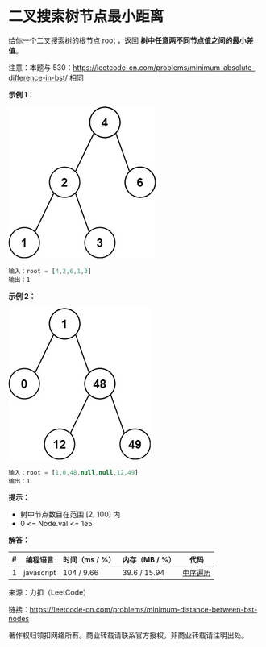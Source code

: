 # 二叉搜索树节点最小距离

给你一个二叉搜索树的根节点 root ，返回 **树中任意两不同节点值之间的最小差值**。

注意：本题与 530：https://leetcode-cn.com/problems/minimum-absolute-difference-in-bst/ 相同

**示例 1：**

![示例1](./eg1.jpg)

``` javascript
输入：root = [4,2,6,1,3]
输出：1
```

**示例 2：**

![示例2](./eg2.jpg)

``` javascript
输入：root = [1,0,48,null,null,12,49]
输出：1
```

**提示：**

- 树中节点数目在范围 [2, 100] 内
- 0 <= Node.val <= 1e5

**解答：**

**#**|**编程语言**|**时间（ms / %）**|**内存（MB / %）**|**代码**
--|--|--|--|--
1|javascript|104 / 9.66|39.6 / 15.94|[中序遍历](./javascript/ac_v1.js)

来源：力扣（LeetCode）

链接：https://leetcode-cn.com/problems/minimum-distance-between-bst-nodes

著作权归领扣网络所有。商业转载请联系官方授权，非商业转载请注明出处。
